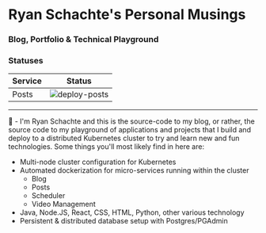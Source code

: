 # Ryan Schachte's Personal Musings
### Blog, Portfolio & Technical Playground

### Statuses
| Service | Status |
|--|--|
| Posts  | ![deploy-posts](https://github.com/Schachte/personal-musings/workflows/deploy-posts/badge.svg?branch=master)|

--- 

👋 - I'm Ryan Schachte and this is the source-code to my blog, or rather, the source code to my playground of applications and projects that I build and deploy to a distributed Kubernetes cluster to try and learn new and fun technologies. Some things you'll most likely find in here are:

- Multi-node cluster configuration for Kubernetes
- Automated dockerization for micro-services running within the cluster
	- Blog
	- Posts
	- Scheduler
	- Video Management
- Java, Node.JS, React, CSS, HTML, Python, other various technology
- Persistent & distributed database setup with Postgres/PGAdmin



